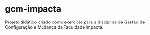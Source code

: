 # gcm-impacta

Projeto didático criado como exercício para a disciplina de Gestão de Configuração e Mudança da Faculdade Impacta.
